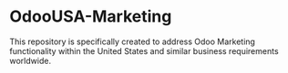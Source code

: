 # OdooUSA-Marketing
This repository is specifically created to address Odoo Marketing functionality within the United States and similar business requirements worldwide.
